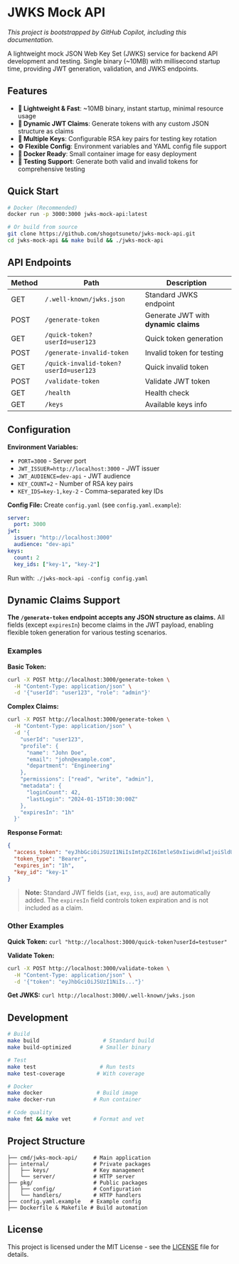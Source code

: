 # JWKS Mock API

*This project is bootstrapped by GitHub Copilot, including this documentation.*

A lightweight mock JSON Web Key Set (JWKS) service for backend API development and testing. Single binary (~10MB) with millisecond startup time, providing JWT generation, validation, and JWKS endpoints.

## Features

- **🚀 Lightweight & Fast**: ~10MB binary, instant startup, minimal resource usage
- **🔐 Dynamic JWT Claims**: Generate tokens with any custom JSON structure as claims
- **🔄 Multiple Keys**: Configurable RSA key pairs for testing key rotation
- **⚙️ Flexible Config**: Environment variables and YAML config file support  
- **🐳 Docker Ready**: Small container image for easy deployment
- **🧪 Testing Support**: Generate both valid and invalid tokens for comprehensive testing

## Quick Start

```bash
# Docker (Recommended)
docker run -p 3000:3000 jwks-mock-api:latest

# Or build from source
git clone https://github.com/shogotsuneto/jwks-mock-api.git
cd jwks-mock-api && make build && ./jwks-mock-api
```

## API Endpoints

| Method | Path | Description |
|--------|------|-------------|
| GET | `/.well-known/jwks.json` | Standard JWKS endpoint |
| POST | `/generate-token` | Generate JWT with **dynamic claims** |
| GET | `/quick-token?userId=user123` | Quick token generation |
| POST | `/generate-invalid-token` | Invalid token for testing |
| GET | `/quick-invalid-token?userId=user123` | Quick invalid token |
| POST | `/validate-token` | Validate JWT token |
| GET | `/health` | Health check |
| GET | `/keys` | Available keys info |

## Configuration

**Environment Variables:**
- `PORT=3000` - Server port
- `JWT_ISSUER=http://localhost:3000` - JWT issuer
- `JWT_AUDIENCE=dev-api` - JWT audience  
- `KEY_COUNT=2` - Number of RSA key pairs
- `KEY_IDS=key-1,key-2` - Comma-separated key IDs

**Config File:** Create `config.yaml` (see `config.yaml.example`):
```yaml
server:
  port: 3000
jwt:
  issuer: "http://localhost:3000"
  audience: "dev-api"
keys:
  count: 2
  key_ids: ["key-1", "key-2"]
```

Run with: `./jwks-mock-api -config config.yaml`

## Dynamic Claims Support

**The `/generate-token` endpoint accepts any JSON structure as claims.** All fields (except `expiresIn`) become claims in the JWT payload, enabling flexible token generation for various testing scenarios.

### Examples

**Basic Token:**
```bash
curl -X POST http://localhost:3000/generate-token \
  -H "Content-Type: application/json" \
  -d '{"userId": "user123", "role": "admin"}'
```

**Complex Claims:**
```bash
curl -X POST http://localhost:3000/generate-token \
  -H "Content-Type: application/json" \
  -d '{
    "userId": "user123",
    "profile": {
      "name": "John Doe",
      "email": "john@example.com",
      "department": "Engineering"
    },
    "permissions": ["read", "write", "admin"],
    "metadata": {
      "loginCount": 42,
      "lastLogin": "2024-01-15T10:30:00Z"
    },
    "expiresIn": "1h"
  }'
```

**Response Format:**
```json
{
  "access_token": "eyJhbGciOiJSUzI1NiIsImtpZCI6ImtleS0xIiwidHlwIjoiSldUIn0...",
  "token_type": "Bearer", 
  "expires_in": "1h",
  "key_id": "key-1"
}
```

> **Note:** Standard JWT fields (`iat`, `exp`, `iss`, `aud`) are automatically added. The `expiresIn` field controls token expiration and is not included as a claim.

### Other Examples

**Quick Token:** `curl "http://localhost:3000/quick-token?userId=testuser"`

**Validate Token:**
```bash
curl -X POST http://localhost:3000/validate-token \
  -H "Content-Type: application/json" \
  -d '{"token": "eyJhbGciOiJSUzI1NiIs..."}'
```

**Get JWKS:** `curl http://localhost:3000/.well-known/jwks.json`

## Development

```bash
# Build
make build                    # Standard build
make build-optimized         # Smaller binary

# Test  
make test                    # Run tests
make test-coverage          # With coverage

# Docker
make docker                 # Build image
make docker-run            # Run container

# Code quality
make fmt && make vet       # Format and vet
```

## Project Structure

```
├── cmd/jwks-mock-api/     # Main application
├── internal/              # Private packages
│   ├── keys/              # Key management  
│   └── server/            # HTTP server
├── pkg/                   # Public packages
│   ├── config/            # Configuration
│   └── handlers/          # HTTP handlers
├── config.yaml.example   # Example config
├── Dockerfile & Makefile # Build automation
```

## License

This project is licensed under the MIT License - see the [LICENSE](LICENSE) file for details.